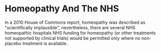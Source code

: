 Homeopathy And The NHS
======================

In a 2010 House of Commons report, homeopathy was described as 
"scientifically implausible", nevertheless, there are several NHS 
homeopathic hospitals NHS funding for homeopathy (or other treatments 
not supported by clinical trials) would be permitted only where no 
non-placebo treatment is available. 